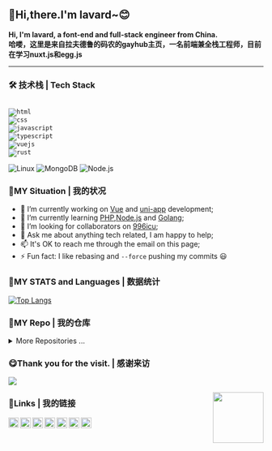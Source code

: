## :clap:Hi,there.I'm lavard~:blush:
**Hi, I'm lavard, a font-end and full-stack engineer from China.<br />
哈喽，这里是来自拉夫德鲁的码农的gayhub主页，一名前端兼全栈工程师，目前在学习nuxt.js和egg.js**

---

### 🛠 技术栈 | Tech Stack

<code>
<img alt="html" src="https://img.shields.io/badge/HTML-e34c26?style=flat-square&logo=html5&logoColor=white">
<img alt="css" src="https://img.shields.io/badge/CSS-563d7c?style=flat-square&logo=css3">
<img alt="javascript" src="https://img.shields.io/badge/JavaScript-000000?style=flat-square&logo=javascript">
<img alt="typescript" src="https://img.shields.io/badge/TypeScript-1a0dab?style=flat-square&logo=typescript">
<img alt="vuejs" src="https://img.shields.io/badge/Vue.js-007777?style=flat-square&logo=vue.js">
<img alt="rust" src="https://img.shields.io/badge/Rust-bc8362?style=flat-square&logo=rust">
</code>

![Linux](https://img.shields.io/badge/-Linux-333333?style=flat&logo=Linux&logoColor=FCC624)
![MongoDB](https://img.shields.io/badge/-MongoDB-333333?style=flat&logo=mongodb)
![Node.js](https://img.shields.io/badge/-Node.js-333333?style=flat&logo=node.js)

### 👋MY Situation | 我的状况
- 🔭 I’m currently working on [Vue]() and [uni-app]() development;
- 🌱 I’m currently learning [PHP](),[Node.js]() and [Golang](https://github.com/golang/go);
- 🌈 I’m looking for collaborators on [996icu](https://github.com/996icu/996.ICU);
- 💬 Ask me about anything tech related, I am happy to help;
- 📫 It's OK to reach me through the email on this page;
- ⚡ Fun fact: I like rebasing and `--force` pushing my commits 😃

### 🎉MY STATS and Languages | 数据统计

[![Top Langs](https://github-readme-stats.vercel.app/api/top-langs/?username=yyx990803&langs_count=5)](https://github.com/anuraghazra/github-readme-stats)

### 🎵MY Repo | 我的仓库
<details>
<summary>More Repositories ...</summary>
<!-- 对齐 Repo 卡片 -->
<a href="https://github.com/lalalavard/spirit">
  <img align="center" src="https://github-readme-stats.vercel.app/api/pin/?username=lalalavard&repo=spirit" />
</a>
<a href="https://github.com/lalalavard/lalalavard.github.io">
  <img align="center" src="https://github-readme-stats.vercel.app/api/pin/?username=lalalavard&repo=lalalavard.github.io" />
</a>
<a href="https://github.com/lalalavard/Cloudreve">
  <img align="center" src="https://github-readme-stats.vercel.app/api/pin/?username=lalalavard&repo=Cloudreve" />
</a>
<a href="https://github.com/lalalavard/HyPlayer">
  <img align="center" src="https://github-readme-stats.vercel.app/api/pin/?username=lalalavard&repo=HyPlayer" />
</a>
</details>


### :yum:Thank you for the visit. | 感谢来访

![](http://profile-counter.glitch.me/biaochenxuying/count.svg)

<img src="https://view.moezx.cc/images/2021/02/25/7217294a8cb992d37eceeb8f5a01d100.gif" height="100" align="right"/>

### :pray:Links | 我的链接
<a href="https://www.zhihu.com/people/lai-zi-la-fu-de-lu-de-ma-nong">
  <img align="left" alt="lavard | zhihu.com" width="20px" src="https://www.zhihu.com/favicon.ico" />
</a>
<a href="https://juejin.cn/user/994371074524862">
  <img align="left" alt="lavard | juejin.im" width="21px" src="https://juejin.im/favicon.ico" />
</a>
<a href="https://space.bilibili.com/40744412">
  <img align="left" alt="lavard | bilibili.com" width="21px" src="https://www.bilibili.com/favicon.ico" />
</a>
<a href="https://github.com/lalalavard">
  <img align="left" alt="lavard | github.com" width="21px" src="https://www.github.com/favicon.ico" />
</a>
<a href="https://gitee.com/lavard">
  <img align="left" alt="lavard | gitee.com" width="21px" src="https://www.gitee.com/favicon.ico" />
</a>
<a href="https://wechat.com">
  <img align="left" alt="lavard | qq.com" width="21px" src="https://www.wechat.com/favicon.ico" />
</a>
<a href="https://im.qq.com">
  <img align="left" alt="lavard | wechat.com" width="21px" src="https://im.qq.com/favicon.ico" />
</a>

